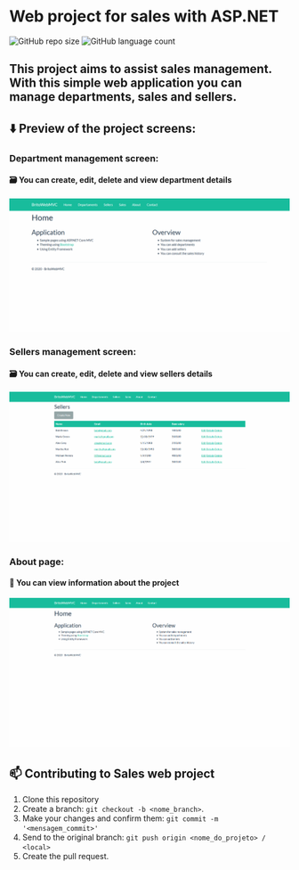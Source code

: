 # Web project for sales with ASP.NET

![GitHub repo size](https://img.shields.io/github/repo-size/michellebritoo/webProjectCSharp?style=for-the-badge)
![GitHub language count](https://img.shields.io/github/languages/count/michellebritoo/webProjectCSharp?style=for-the-badge)

## This project aims to assist sales management. With this simple web application you can manage departments, sales and sellers.
## :arrow_down: Preview of the project screens:

### Department management screen:
#### :card_file_box: You can create, edit, delete and view department details
![Department menagent screen](https://github.com/michellebritoo/webProjectCSharp/blob/master/media/GifWebDepartments.gif)

### Sellers management screen:
#### :card_file_box: You can create, edit, delete and view sellers details
![Seller menagent screen](https://github.com/michellebritoo/webProjectCSharp/blob/master/media/sellers.gif)

### About page:
#### :memo: You can view information about the project
![page About](https://github.com/michellebritoo/webProjectCSharp/blob/master/media/about.gif)

## 📫 Contributing to Sales web project
1. Clone this repository
2. Create a branch: `git checkout -b <nome_branch>`.
3. Make your changes and confirm them: `git commit -m '<mensagem_commit>'`
4. Send to the original branch: `git push origin <nome_do_projeto> / <local>`
5. Create the pull request.
